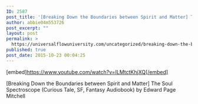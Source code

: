 ```yaml
---
ID: 2587
post_title: '[Breaking Down the Boundaries between Spirit and Matter] The Soul Spectroscope (Audiobook)'
author: abbie04m553726
post_excerpt: ""
layout: post
permalink: >
  https://universalflowuniversity.com/uncategorized/breaking-down-the-boundaries-between-spirit-and-matter-the-soul-spectroscope-audiobook/
published: true
post_date: 2015-10-23 00:04:25
---
```

[embed]https://www.youtube.com/watch?v=ILMtctKhjXQ[/embed]<br>
<p>[Breaking Down the Boundaries between Spirit and Matter] The Soul Spectroscope (Curious Tale, SF, Fantasy Audiobook) by Edward Page Mitchell</p>